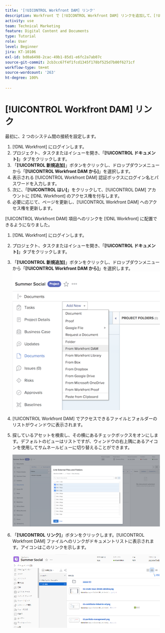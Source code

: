 ```yaml
---
title: '[!UICONTROL Workfront DAM] リンク'
description: Workfront で [!UICONTROL Workfront DAM] リンクを追加して、[!UICONTROL DAM] を Workfront のプロジェクト、タスク、イシューにリンクできるようにする方法について説明します。
activity: use
team: Technical Marketing
feature: Digital Content and Documents
type: Tutorial
role: User
level: Beginner
jira: KT-10106
exl-id: bd0a6498-2cac-49b1-85d1-e6fc2a7ab07c
source-git-commit: 2cb3cc67f4f1fcd1345f178bf525d7b00f6271cf
workflow-type: tm+mt
source-wordcount: '263'
ht-degree: 100%

---
```


# [!UICONTROL Workfront DAM] リンク

最初に、2 つのシステム間の接続を設定します。

1. [!DNL Workfront] にログインします。
1. プロジェクト、タスクまたはイシューを開き、「**[!UICONTROL ドキュメント]**」タブをクリックします。
1. 「**[!UICONTROL 新規追加]**」ボタンをクリックし、ドロップダウンメニューから「**[!UICONTROL Workfront DAM から]**」を選択します。
1. 表示される [!UICONTROL Workfront DAM] 認証ボックスにログイン名とパスワードを入力します。
1. 次に、「**[!UICONTROL はい]**」をクリックして、[!UICONTROL DAM] アカウントに [!DNL Workfront] のアクセス権を付与します。
1. 必要に応じて、ページを更新し、[!UICONTROL Workfront DAM] へのアクセス権を更新します。

[!UICONTROL Workfront DAM] 項目へのリンクを [!DNL Workfront] に配置できるようになりました。

1. [!DNL Workfront] にログインします。
1. プロジェクト、タスクまたはイシューを開き、「**[!UICONTROL ドキュメント]**」タブをクリックします。
1. 「**[!UICONTROL 新規追加]**」ボタンをクリックし、ドロップダウンメニューから「**[!UICONTROL Workfront DAM から]**」を選択します。
   ![[!UICONTROL 新規追加]ドロップダウンメニューの「[!UICONTROL Workfront DAM から]」オプションの画像](assets/01-contributor-from-workfront-dam.png)
1. [!UICONTROL Workfront DAM] でアクセスできるファイルとフォルダーのリストがウィンドウに表示されます。

1. 探しているアセットを検索し、その横にあるチェックボックスをオンにします。デフォルトのビューはリストですが、ウィンドウの右上隅にあるアイコンを使用してサムネールビューに切り替えることができます。

   ![ポップアップウィンドウで選択したアセットの画像](assets/02-contributor-select-files-in-dam.png)

1. 「**[!UICONTROL リンク]**」ボタンをクリックします。[!UICONTROL Workfront DAM] ファイルへのリンクがドキュメントリストに表示されます。アイコンはこのリンクを示します。

   ![[!DNL Workfront] のドキュメントリストに表示される [!UICONTROL Workfront DAM] ファイルへのリンクの画像。](assets/03-contributor-linked-in-wf.png)
